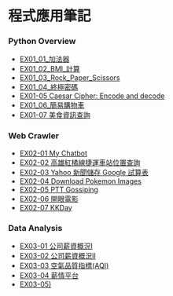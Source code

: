 # 程式應用筆記
### Python Overview
- [EX01_01_加法器](https://colab.research.google.com/github/WhiteChocolate0/-/blob/main/EX01_01_%E5%8A%A0%E6%B3%95%E5%99%A8.ipynb#scrollTo=8yBVtd2BBqSe&line=1&uniqifier=1)
- [EX01_02_BMI_計算](https://colab.research.google.com/github/WhiteChocolate0/ProgramApplication/blob/main/EX01_02_BMI_%E8%A8%88%E7%AE%97.ipynb#scrollTo=s-h2T8wxLI8n&line=4&uniqifier=1)
- [EX01_03_Rock_Paper_Scissors](https://colab.research.google.com/github/WhiteChocolate0/ProgramApplication/blob/main/EX01_03_Rock_Paper_Scissors.ipynb)
- [EX01_04_終極密碼](https://colab.research.google.com/github/WhiteChocolate0/ProgramApplication/blob/main/EX01_04_%E7%B5%82%E6%A5%B5%E5%AF%86%E7%A2%BC.ipynb)
- [EX01-05 Caesar Cipher: Encode and decode](https://colab.research.google.com/drive/1uSwrgXrtyXvkunEEdzWf14YP3CkT1cKo?usp=sharing)
- [EX01_06_簡易購物車](https://colab.research.google.com/github/WhiteChocolate0/ProgramApplication/blob/main/EX01_06_%E7%B0%A1%E6%98%93%E8%B3%BC%E7%89%A9%E8%BB%8A.ipynb)
- [EX01-07 美食資訊查詢](https://colab.research.google.com/drive/1uNiMRYHCrWaIPwgvkZfCLunC0OlHLye4?usp=sharing)

### Web Crawler
- [EX02-01 My Chatbot](https://colab.research.google.com/drive/1K25_Drn0jstpK1saeZ8VIgRFRfCQtJtC?usp=sharing)
- [EX02-02 高雄紅橘線捷運車站位置查詢]()
- [EX02-03 Yahoo 新聞儲存 Google 試算表]()
- [EX02-04 Download Pokemon Images]()
- [EX02-05 PTT Gossiping]()
- [EX02-06 開眼電影](https://colab.research.google.com/drive/1dgj0XOaEfZ73EWazcuwb7CsoThBB3yRl?usp=sharing)
- [EX02-07 KKDay](https://colab.research.google.com/drive/1wedEF7Gac2uCQKHoyTGRP1lmEsarmfDs?usp=sharing)

### Data Analysis
- [EX03-01 公司薪資概況Ⅰ](https://colab.research.google.com/drive/1-MA6O4AAIxQryyrDL2zI-yu2Qf7FZZJU?usp=sharing)
- [EX03-02 公司薪資概況Ⅱ](https://colab.research.google.com/drive/1GYkZD6f67Ai_C-7dkN8gQpGHLq5eSpTT?usp=sharing)
- [EX03-03 空氣品質指標(AQI)](https://colab.research.google.com/drive/1LpoC4-xZzYNslk-HCntz4Qb1jDCYCtD1?usp=sharing)
- [EX03-04 薪情平台](https://colab.research.google.com/drive/1ZWyoXNhxpaEcrXLiqjZ9EkOzDOi1v2dN?usp=sharing)
- [EX03-05)](https://colab.research.google.com/drive/1TIzFZkJ1X5s0OkPutCXqW93sLKYoUMWI?usp=sharing)
